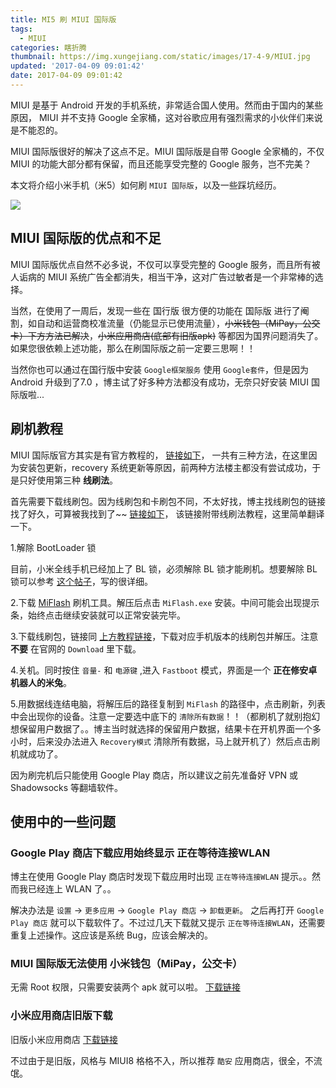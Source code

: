 ```yaml
---
title: MI5 刷 MIUI 国际版
tags:
  - MIUI
categories: 瞎折腾
thumbnail: https://img.xungejiang.com/static/images/17-4-9/MIUI.jpg
updated: '2017-04-09 09:01:42'
date: 2017-04-09 09:01:42
---
```


MIUI 是基于 Android 开发的手机系统，非常适合国人使用。然而由于国内的某些原因， MIUI 并不支持 Google 全家桶，这对谷歌应用有强烈需求的小伙伴们来说是不能忍的。

MIUI 国际版很好的解决了这点不足。MIUI 国际版是自带 Google 全家桶的，不仅 MIUI 的功能大部分都有保留，而且还能享受完整的 Google 服务，岂不完美？

本文将介绍小米手机（米5）如何刷 `MIUI 国际版`，以及一些踩坑经历。

<!--more-->

![](http://7xvx4s.com2.z0.glb.qiniucdn.com/17-04-12-001.jpeg?imageView2/2/w/400)




## MIUI 国际版的优点和不足

MIUI 国际版优点自然不必多说，不仅可以享受完整的 Google 服务，而且所有被人诟病的 MIUI 系统广告全都消失，相当干净，这对广告过敏者是一个非常棒的选择。

当然，在使用了一周后，发现一些在 国行版 很方便的功能在 国际版 进行了阉割，如自动和运营商校准流量（仍能显示已使用流量），~~小米钱包（MiPay，公交卡）下方方法已解决~~，~~小米应用商店(底部有旧版apk)~~ 等都因为国界问题消失了。如果您很依赖上述功能，那么在刷国际版之前一定要三思啊！！

当然你也可以通过在国行版中安装 `Google框架服务` 使用 `Google套件`，但是因为 Android 升级到了7.0 ，博主试了好多种方法都没有成功，无奈只好安装 MIUI 国际版啦...

## 刷机教程

MIUI 国际版官方其实是有官方教程的， [链接如下](http://en.miui.com/a-232.html)， 一共有三种方法，在这里因为安装包更新，recovery 系统更新等原因，前两种方法楼主都没有尝试成功，于是只好使用第三种 **线刷法**。

首先需要下载线刷包。因为线刷包和卡刷包不同，不太好找，博主找线刷包的链接找了好久，可算被我找到了~~ [链接如下](http://en.miui.com/a-234.html)， 该链接附带线刷法教程，这里简单翻译一下。

1.解除 BootLoader 锁

目前，小米全线手机已经加上了 BL 锁，必须解除 BL 锁才能刷机。想要解除 BL 锁可以参考 [这个帖子](http://www.miui.com/thread-6145737-1-1.html)，写的很详细。

2.下载 [MiFlash](http://api.bbs.miui.com/url/MiFlash) 刷机工具。解压后点击 `MiFlash.exe` 安装。中间可能会出现提示条，始终点击继续安装就可以正常安装完毕。

3.下载线刷包，链接同 [上方教程链接](http://en.miui.com/a-234.html)，下载对应手机版本的线刷包并解压。注意 **不要** 在官网的 `Download` 里下载。

4.关机。同时按住 `音量-` 和 `电源键` ,进入 `Fastboot` 模式，界面是一个 **正在修安卓机器人的米兔**。

5.用数据线连结电脑，将解压后的路径复制到 `MiFlash` 的路径中，点击刷新，列表中会出现你的设备。注意一定要选中底下的 `清除所有数据`！！（都刷机了就别抱幻想保留用户数据了。。博主当时就选择的保留用户数据，结果卡在开机界面一个多小时，后来没办法进入 `Recovery模式` 清除所有数据，马上就开机了）然后点击刷机就成功了。

因为刷完机后只能使用 Google Play 商店，所以建议之前先准备好 VPN 或 Shadowsocks 等翻墙软件。

## 使用中的一些问题

### Google Play 商店下载应用始终显示 正在等待连接WLAN

博主在使用 Google Play 商店时发现下载应用时出现 `正在等待连接WLAN` 提示。。然而我已经连上 WLAN 了。。

解决办法是 `设置` -> `更多应用` -> `Google Play 商店` -> `卸载更新`。 之后再打开 `Google Play 商店` 就可以下载软件了。不过过几天下载就又提示 `正在等待连接WLAN`，还需要重复上述操作。这应该是系统 Bug，应该会解决的。

### MIUI 国际版无法使用 小米钱包（MiPay，公交卡）

无需 Root 权限，只需要安装两个 apk 就可以啦。 [下载链接](http://pan.baidu.com/s/1sl2NiQL)

### 小米应用商店旧版下载

旧版小米应用商店 [下载链接](http://pan.baidu.com/s/1gfcgGyJ)

不过由于是旧版，风格与 MIUI8 格格不入，所以推荐 `酷安` 应用商店，很全，不流氓。




